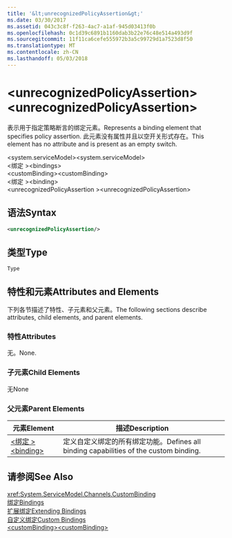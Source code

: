 ```yaml
---
title: '&lt;unrecognizedPolicyAssertion&gt;'
ms.date: 03/30/2017
ms.assetid: 043c3c8f-f263-4ac7-a1af-945d03413f0b
ms.openlocfilehash: 0c1d39c6891b1160dab3b22e76c48e514a493d9f
ms.sourcegitcommit: 11f11ca6cefe555972b3a5c99729d1a7523d8f50
ms.translationtype: MT
ms.contentlocale: zh-CN
ms.lasthandoff: 05/03/2018
---
```

# <a name="ltunrecognizedpolicyassertiongt"></a><span data-ttu-id="bd9d6-102">&lt;unrecognizedPolicyAssertion&gt;</span><span class="sxs-lookup"><span data-stu-id="bd9d6-102">&lt;unrecognizedPolicyAssertion&gt;</span></span>
<span data-ttu-id="bd9d6-103">表示用于指定策略断言的绑定元素。</span><span class="sxs-lookup"><span data-stu-id="bd9d6-103">Represents a binding element that specifies policy assertion.</span></span> <span data-ttu-id="bd9d6-104">此元素没有属性并且以空开关形式存在。</span><span class="sxs-lookup"><span data-stu-id="bd9d6-104">This element has no attribute and is present as an empty switch.</span></span>  
  
 <span data-ttu-id="bd9d6-105">\<system.serviceModel></span><span class="sxs-lookup"><span data-stu-id="bd9d6-105">\<system.serviceModel></span></span>  
<span data-ttu-id="bd9d6-106">\<绑定 ></span><span class="sxs-lookup"><span data-stu-id="bd9d6-106">\<bindings></span></span>  
<span data-ttu-id="bd9d6-107">\<customBinding></span><span class="sxs-lookup"><span data-stu-id="bd9d6-107">\<customBinding></span></span>  
<span data-ttu-id="bd9d6-108">\<绑定 ></span><span class="sxs-lookup"><span data-stu-id="bd9d6-108">\<binding></span></span>  
<span data-ttu-id="bd9d6-109">\<unrecognizedPolicyAssertion ></span><span class="sxs-lookup"><span data-stu-id="bd9d6-109">\<unrecognizedPolicyAssertion></span></span>  
  
## <a name="syntax"></a><span data-ttu-id="bd9d6-110">语法</span><span class="sxs-lookup"><span data-stu-id="bd9d6-110">Syntax</span></span>  
  
```xml  
<unrecognizedPolicyAssertion/>  
```  
  
## <a name="type"></a><span data-ttu-id="bd9d6-111">类型</span><span class="sxs-lookup"><span data-stu-id="bd9d6-111">Type</span></span>  
 `Type`  
  
## <a name="attributes-and-elements"></a><span data-ttu-id="bd9d6-112">特性和元素</span><span class="sxs-lookup"><span data-stu-id="bd9d6-112">Attributes and Elements</span></span>  
 <span data-ttu-id="bd9d6-113">下列各节描述了特性、子元素和父元素。</span><span class="sxs-lookup"><span data-stu-id="bd9d6-113">The following sections describe attributes, child elements, and parent elements.</span></span>  
  
### <a name="attributes"></a><span data-ttu-id="bd9d6-114">特性</span><span class="sxs-lookup"><span data-stu-id="bd9d6-114">Attributes</span></span>  
 <span data-ttu-id="bd9d6-115">无。</span><span class="sxs-lookup"><span data-stu-id="bd9d6-115">None.</span></span>  
  
### <a name="child-elements"></a><span data-ttu-id="bd9d6-116">子元素</span><span class="sxs-lookup"><span data-stu-id="bd9d6-116">Child Elements</span></span>  
 <span data-ttu-id="bd9d6-117">无</span><span class="sxs-lookup"><span data-stu-id="bd9d6-117">None</span></span>  
  
### <a name="parent-elements"></a><span data-ttu-id="bd9d6-118">父元素</span><span class="sxs-lookup"><span data-stu-id="bd9d6-118">Parent Elements</span></span>  
  
|<span data-ttu-id="bd9d6-119">元素</span><span class="sxs-lookup"><span data-stu-id="bd9d6-119">Element</span></span>|<span data-ttu-id="bd9d6-120">描述</span><span class="sxs-lookup"><span data-stu-id="bd9d6-120">Description</span></span>|  
|-------------|-----------------|  
|[<span data-ttu-id="bd9d6-121">\<绑定 ></span><span class="sxs-lookup"><span data-stu-id="bd9d6-121">\<binding></span></span>](../../../../../docs/framework/misc/binding.md)|<span data-ttu-id="bd9d6-122">定义自定义绑定的所有绑定功能。</span><span class="sxs-lookup"><span data-stu-id="bd9d6-122">Defines all binding capabilities of the custom binding.</span></span>|  
  
## <a name="see-also"></a><span data-ttu-id="bd9d6-123">请参阅</span><span class="sxs-lookup"><span data-stu-id="bd9d6-123">See Also</span></span>  
 <xref:System.ServiceModel.Channels.CustomBinding>  
 [<span data-ttu-id="bd9d6-124">绑定</span><span class="sxs-lookup"><span data-stu-id="bd9d6-124">Bindings</span></span>](../../../../../docs/framework/wcf/bindings.md)  
 [<span data-ttu-id="bd9d6-125">扩展绑定</span><span class="sxs-lookup"><span data-stu-id="bd9d6-125">Extending Bindings</span></span>](../../../../../docs/framework/wcf/extending/extending-bindings.md)  
 [<span data-ttu-id="bd9d6-126">自定义绑定</span><span class="sxs-lookup"><span data-stu-id="bd9d6-126">Custom Bindings</span></span>](../../../../../docs/framework/wcf/extending/custom-bindings.md)  
 [<span data-ttu-id="bd9d6-127">\<customBinding></span><span class="sxs-lookup"><span data-stu-id="bd9d6-127">\<customBinding></span></span>](../../../../../docs/framework/configure-apps/file-schema/wcf/custombinding.md)
